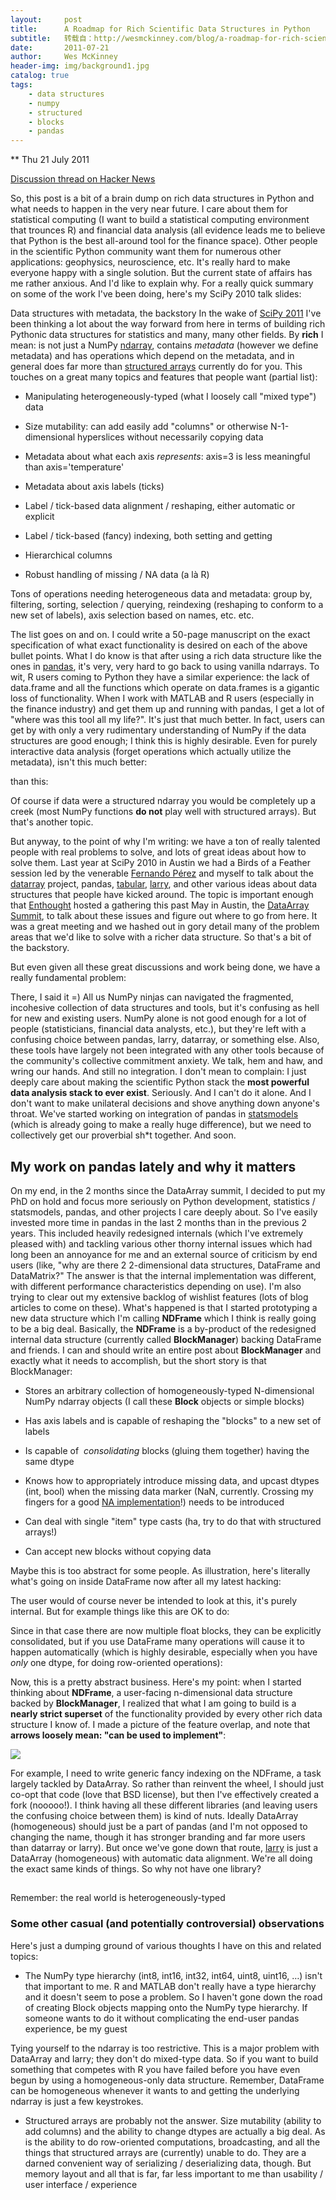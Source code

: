 ```yaml
---
layout:     post
title:      A Roadmap for Rich Scientific Data Structures in Python
subtitle:   转载自：http://wesmckinney.com/blog/a-roadmap-for-rich-scientific-data-structures-in-python/
date:       2011-07-21
author:     Wes McKinney
header-img: img/background1.jpg
catalog: true
tags:
    - data structures
    - numpy
    - structured
    - blocks
    - pandas
---
```






** Thu 21 July 2011

 

[Discussion thread on Hacker News](http://news.ycombinator.org/item?id=2790762 )

So, this post is a bit of a brain dump on rich data structures in Python and what needs to happen in the very near future. I care about them for statistical computing (I want to build a statistical computing environment that trounces R) and financial data analysis (all evidence leads me to believe that Python is the best all-around tool for the finance space). Other people in the scientific Python community want them for numerous other applications: geophysics, neuroscience, etc. It's really hard to make everyone happy with a single solution. But the current state of affairs has me rather anxious. And I'd like to explain why. For a really quick summary on some of the work I've been doing, here's my SciPy 2010 talk slides:


Data structures with metadata, the backstory
In the wake of [SciPy 2011](http://conference.scipy.org/scipy2011/index.php) I've been thinking a lot about the way forward from here in terms of building rich Pythonic data structures for statistics and many, many other fields. By **rich** I mean: is not just a NumPy [ndarray](http://docs.scipy.org/doc/numpy/reference/arrays.ndarray.html), contains *metadata* (however we define metadata) and has operations which depend on the metadata, and in general does far more than [structured arrays](http://docs.scipy.org/doc/numpy/user/basics.rec.html) currently do for you. This touches on a great many topics and features that people want (partial list):

- Manipulating heterogeneously-typed (what I loosely call "mixed type") data

- Size mutability: can add easily add "columns" or otherwise N-1-dimensional hyperslices without necessarily copying data

- Metadata about what each axis *represents*: axis=3 is less meaningful than axis='temperature'

- Metadata about axis labels (ticks)

- Label / tick-based data alignment / reshaping, either automatic or explicit

- Label / tick-based (fancy) indexing, both setting and getting

- Hierarchical columns

- Robust handling of missing / NA data (a là R)

Tons of operations needing heterogeneous data and metadata: group by,
 filtering, sorting, selection / querying, reindexing (reshaping to conform
 to a new set of labels), axis selection based on names, etc. etc.

The list goes on and on. I could write a 50-page manuscript on the exact
specification of what exact functionality is desired on each of the above
bullet points. What I do know is that after using a rich data structure like
the ones in [pandas](http://pandas.sourceforge.net/.), it's very, very hard to go back to using vanilla
ndarrays. To wit, R users coming to Python they have a similar experience: the
lack of data.frame and all the functions which operate on data.frames is a
gigantic loss of functionality. When I work with MATLAB and R users (especially
in the finance industry) and get them up and running with pandas, I get a lot
of "where was this tool all my life?". It's just that much better. In fact,
users can get by with only a very rudimentary understanding of NumPy if the
data structures are good enough; I think this is highly desirable. Even for
purely interactive data analysis (forget operations which actually utilize the
metadata), isn't this much better:

than this:

Of course if data were a structured ndarray you would be completely up a creek
(most NumPy functions **do not** play well with structured arrays). But that's
another topic.

But anyway, to the point of why I'm writing: we have a ton of really talented people with real problems to solve, and lots of great ideas about how to solve them. Last year at SciPy 2010 in Austin we had a Birds of a Feather session led by the venerable [Fernando Pérez](http://fperez.org/) and myself to talk about the [datarray](http://pypi.python.org/pypi/datarray/0.0.5) project, pandas, [tabular](http://pypi.python.org/pypi/tabular), [larry](http://pypi.python.org/pypi/la), and other various ideas about data structures that people have kicked around. The topic is important enough that [Enthought](http://enthought.com/) hosted a gathering this past May in Austin, the [DataArray Summit](http://inscight.org/2011/05/18/episode_13), to talk about these issues and figure out where to go from here. It was a great meeting and we hashed out in gory detail many of the problem areas that we'd like to solve with a richer data structure. So that's a bit of the backstory.

But even given all these great discussions and work being done, we have a really fundamental problem:

There, I said it =) All us NumPy ninjas can navigated the fragmented, incohesive collection of data structures and tools, but it's confusing as hell for new and existing users. NumPy alone is not good enough for a lot of people (statisticians, financial data analysts, etc.), but they're left with a confusing choice between pandas, larry, datarray, or something else. Also, these tools have largely not been integrated with any other tools because of the community's collective commitment anxiety. We talk, hem and haw, and wring our hands. And still no integration. I don't mean to complain: I just deeply care about making the scientific Python stack the **most powerful data analysis stack to ever exist**. Seriously. And I can't do it alone. And I don't want to make unilateral decisions and shove anything down anyone's throat. We've started working on integration of pandas in [statsmodels](http://statsmodels.sourceforge.net/) (which is already going to make a really huge difference), but we need to collectively get our proverbial sh*t together. And soon.

## My work on pandas lately and why it matters

On my end, in the 2 months since the DataArray summit, I decided to put my PhD on hold and focus more seriously on Python development, statistics / statsmodels, pandas, and other projects I care deeply about. So I've easily invested more time in pandas in the last 2 months than in the previous 2 years. This included heavily redesigned internals (which I've extremely pleased with) and tackling various other thorny internal issues which had long been an annoyance for me and an external source of criticism by end users (like, "why are there 2 2-dimensional data structures, DataFrame and DataMatrix?" The answer is that the internal implementation was different, with different performance characteristics depending on use). I'm also trying to clear out my extensive backlog of wishlist features (lots of blog articles to come on these). What's happened is that I started prototyping a new data structure which I'm calling **NDFrame** which I think is really going to be a big deal. Basically, the **NDFrame** is a by-product of the redesigned internal data structure (currently called **BlockManager**) backing DataFrame and friends. I can and should write an entire post about **BlockManager** and exactly what it needs to accomplish, but the short story is that BlockManager:

- Stores an arbitrary collection of homogeneously-typed N-dimensional NumPy ndarray objects (I call these **Block** objects or simple blocks)

- Has axis labels and is capable of reshaping the "blocks" to a new set of labels

- Is capable of  *consolidating* blocks (gluing them together) having the same dtype

- Knows how to appropriately introduce missing data, and upcast dtypes (int, bool) when the missing data marker (NaN, currently. Crossing my fingers for a good [NA implementation](https://github.com/m-paradox/numpy/blob/missingdata/doc/neps/missing-data.rst)!) needs to be introduced

- Can deal with single "item" type casts (ha, try to do that with structured arrays!)

- Can accept new blocks without copying data


Maybe this is too abstract for some people. As illustration, here's literally
what's going on inside DataFrame now after all my latest hacking:

The user would of course never be intended to look at this, it's purely internal. But for example things like this are OK to do:

Since in that case there are now multiple float blocks, they can be explicitly consolidated, but if you use DataFrame many operations will cause it to happen automatically (which is highly desirable, especially when you have *only* one dtype, for doing row-oriented operations):

Now, this is a pretty abstract business. Here's my point: when I started thinking about **NDFrame**, a user-facing n-dimensional data structure backed by **BlockManager**, I realized that what I am going to build is a **nearly strict superset** of the functionality provided by every other rich data structure I know of. I made a picture of the feature overlap, and note that **arrows loosely mean: "can be used to implement"**:

![](http://wesmckinney.com/blog/images/datastructure_venn.png)


For example, I need to write generic fancy indexing on the NDFrame, a task largely tackled by DataArray. So rather than reinvent the wheel, I should just co-opt that code (love that BSD license), but then I've effectively created a fork (nooooo!). I think having all these different libraries (and leaving users the confusing choice between them) is kind of nuts. Ideally DataArray (homogeneous) should just be a part of pandas (and I'm not opposed to changing the name, though it has stronger branding and far more users than datarray or larry). But once we've gone down that route, [larry](http://pypi.python.org/pypi/la) is just a DataArray (homogeneous) with automatic data alignment. We're all doing the exact same kinds of things. So why not have one library?

## 
 Remember: the real world is heterogeneously-typed


### Some other casual (and potentially controversial) observations

Here's just a dumping ground of various thoughts I have on this and related topics:

- The NumPy type hierarchy (int8, int16, int32, int64, uint8, uint16, …) isn't that important to me. R and MATLAB don't really have a type hierarchy and it doesn't seem to pose a problem. So I haven't gone down the road of creating Block objects mapping onto the NumPy type hierarchy. If someone wants to do it without complicating the end-user pandas experience, be my guest

Tying yourself to the ndarray is too restrictive. This is a major problem with DataArray and larry; they don't do mixed-type data. So if you want to build something that competes with R you have failed before you have even begun by using a homogeneous-only data structure. Remember, DataFrame can be homogeneous whenever it wants to and getting the underlying ndarray is just a few keystrokes.
- Structured arrays are probably not the answer. Size mutability (ability to add columns) and the ability to change dtypes are actually a big deal. As is the ability to do row-oriented computations, broadcasting, and all the things that structured arrays are (currently) unable to do. They are a darned convenient way of serializing / deserializing data, though. But memory layout and all that is far, far less important to me than usability / user interface / experience
